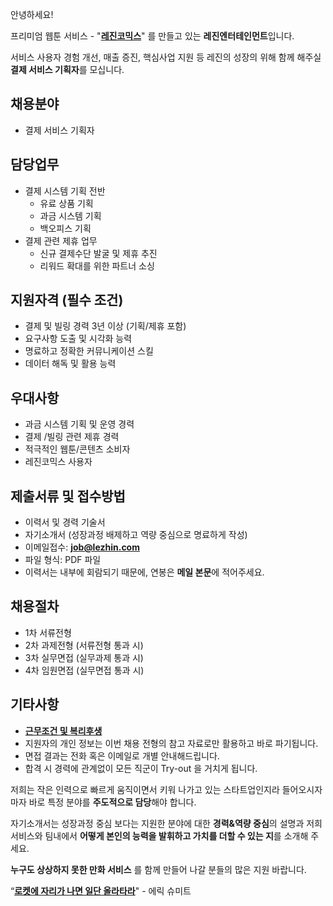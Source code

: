 안녕하세요!

프리미엄 웹툰 서비스 - "**[레진코믹스](http://www.lezhin.com)**" 를 만들고 있는 **레진엔터테인먼트**입니다.

서비스 사용자 경험 개선, 매출 증진, 핵심사업 지원 등 레진의 성장의 위해 함께 해주실 **결제 서비스 기획자**를 모십니다.


## 채용분야

- 결제 서비스 기획자 


## 담당업무

- 결제 시스템 기획 전반
	- 유료 상품 기획
  - 과금 시스템 기획 
  - 백오피스 기획 
- 결제 관련 제휴 업무 
	- 신규 결제수단 발굴 및 제휴 추진 
  - 리워드 확대를 위한 파트너 소싱 


## 지원자격 (필수 조건)

- 결제 및 빌링 경력 3년 이상 (기획/제휴 포함)
- 요구사항 도출 및 시각화 능력
- 명료하고 정확한 커뮤니케이션 스킬
- 데이터 해독 및 활용 능력


## 우대사항

- 과금 시스템 기획 및 운영 경력
- 결제 /빌링 관련 제휴 경력
- 적극적인 웹툰/콘텐츠 소비자
- 레진코믹스 사용자


## 제출서류 및 접수방법

- 이력서 및 경력 기술서 
- 자기소개서 (성장과정 배제하고 역량 중심으로 명료하게 작성)
- 이메일접수: **job@lezhin.com** 
- 파일 형식: PDF 파일 
- 이력서는 내부에 회람되기 때문에, 연봉은 **메일 본문**에 적어주세요.


## 채용절차 

- 1차 서류전형
- 2차 과제전형 (서류전형 통과 시)
- 3차 실무면접 (실무과제 통과 시)
- 4차 임원면접 (실무면접 통과 시)



## 기타사항 
- [**근무조건 및 복리후생**](https://github.com/lezhin/apply/blob/master/README.md)
- 지원자의 개인 정보는 이번 채용 전형의 참고 자료로만 활용하고 바로 파기됩니다.
- 면접 결과는 전화 혹은 이메일로 개별 안내해드립니다.
- 합격 시 경력에 관계없이 모든 직군이 Try-out 을 거치게 됩니다. 


저희는 작은 인력으로 빠르게 움직이면서 키워 나가고 있는 스타트업인지라 들어오시자마자 바로 특정 분야를 **주도적으로 담당**해야 합니다. 

자기소개서는 성장과정 중심 보다는 지원한 분야에 대한 **경력&역량 중심**의 설명과 저희 서비스와 팀내에서 **어떻게 본인의 능력을 발휘하고 가치를 더할 수 있는 지**를 소개해 주세요.

**누구도 상상하지 못한 만화 서비스** 를 함께 만들어 나갈 분들의 많은 지원 바랍니다.


“[**로켓에 자리가 나면 일단 올라타라**](http://estima.wordpress.com/2012/05/28/sheryl/)" - 에릭 슈미트
